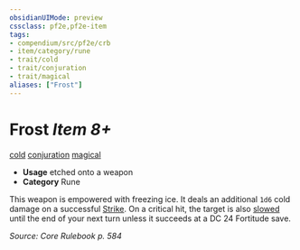 ```yaml
---
obsidianUIMode: preview
cssclass: pf2e,pf2e-item
tags:
- compendium/src/pf2e/crb
- item/category/rune
- trait/cold
- trait/conjuration
- trait/magical
aliases: ["Frost"]
---
```

# Frost *Item 8+*  
[cold](../../../rules/traits/cold.md)  [conjuration](../../../rules/traits/conjuration.md)  [magical](../../../rules/traits/magical.md)  

- **Usage** etched onto a weapon
- **Category** Rune

This weapon is empowered with freezing ice. It deals an additional `1d6` cold damage on a successful [Strike](../../../rules/actions/strike.md). On a critical hit, the target is also [slowed](../../../rules/conditions.md#Slowed) until the end of your next turn unless it succeeds at a DC 24 Fortitude save.

*Source: Core Rulebook p. 584*
